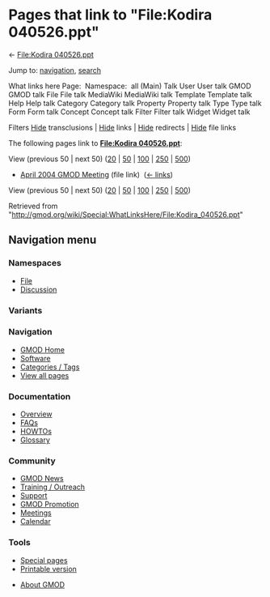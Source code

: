 <div id="mw-page-base" class="noprint">

</div>

<div id="mw-head-base" class="noprint">

</div>

<div id="content" class="mw-body" role="main">

<span id="top"></span>

<div id="mw-js-message" style="display:none;">

</div>



# <span dir="auto">Pages that link to "File:Kodira 040526.ppt"</span>

<div id="bodyContent">

<div id="contentSub">

← [File:Kodira
040526.ppt](/wiki/File:Kodira_040526.ppt "File:Kodira 040526.ppt")

</div>

<div id="jump-to-nav" class="mw-jump">

Jump to: [navigation](#mw-navigation), [search](#p-search)

</div>

<div id="mw-content-text">

What links here Page:  Namespace:  all (Main) Talk User User talk GMOD
GMOD talk File File talk MediaWiki MediaWiki talk Template Template talk
Help Help talk Category Category talk Property Property talk Type Type
talk Form Form talk Concept Concept talk Filter Filter talk Widget
Widget talk

Filters
[Hide](/mediawiki/index.php?title=Special:WhatLinksHere/File:Kodira_040526.ppt&hidetrans=1 "Special:WhatLinksHere/File:Kodira 040526.ppt")
transclusions \|
[Hide](/mediawiki/index.php?title=Special:WhatLinksHere/File:Kodira_040526.ppt&hidelinks=1 "Special:WhatLinksHere/File:Kodira 040526.ppt")
links \|
[Hide](/mediawiki/index.php?title=Special:WhatLinksHere/File:Kodira_040526.ppt&hideredirs=1 "Special:WhatLinksHere/File:Kodira 040526.ppt")
redirects \|
[Hide](/mediawiki/index.php?title=Special:WhatLinksHere/File:Kodira_040526.ppt&hideimages=1 "Special:WhatLinksHere/File:Kodira 040526.ppt")
file links

The following pages link to **[File:Kodira
040526.ppt](/wiki/File:Kodira_040526.ppt "File:Kodira 040526.ppt")**:

View (previous 50 \| next 50)
([20](/mediawiki/index.php?title=Special:WhatLinksHere/File:Kodira_040526.ppt&limit=20 "Special:WhatLinksHere/File:Kodira 040526.ppt")
\|
[50](/mediawiki/index.php?title=Special:WhatLinksHere/File:Kodira_040526.ppt&limit=50 "Special:WhatLinksHere/File:Kodira 040526.ppt")
\|
[100](/mediawiki/index.php?title=Special:WhatLinksHere/File:Kodira_040526.ppt&limit=100 "Special:WhatLinksHere/File:Kodira 040526.ppt")
\|
[250](/mediawiki/index.php?title=Special:WhatLinksHere/File:Kodira_040526.ppt&limit=250 "Special:WhatLinksHere/File:Kodira 040526.ppt")
\|
[500](/mediawiki/index.php?title=Special:WhatLinksHere/File:Kodira_040526.ppt&limit=500 "Special:WhatLinksHere/File:Kodira 040526.ppt"))

- [April 2004 GMOD
  Meeting](/wiki/April_2004_GMOD_Meeting "April 2004 GMOD Meeting")
  (file link) ‎ <span class="mw-whatlinkshere-tools">([←
  links](/mediawiki/index.php?title=Special:WhatLinksHere&target=April+2004+GMOD+Meeting "Special:WhatLinksHere"))</span>

View (previous 50 \| next 50)
([20](/mediawiki/index.php?title=Special:WhatLinksHere/File:Kodira_040526.ppt&limit=20 "Special:WhatLinksHere/File:Kodira 040526.ppt")
\|
[50](/mediawiki/index.php?title=Special:WhatLinksHere/File:Kodira_040526.ppt&limit=50 "Special:WhatLinksHere/File:Kodira 040526.ppt")
\|
[100](/mediawiki/index.php?title=Special:WhatLinksHere/File:Kodira_040526.ppt&limit=100 "Special:WhatLinksHere/File:Kodira 040526.ppt")
\|
[250](/mediawiki/index.php?title=Special:WhatLinksHere/File:Kodira_040526.ppt&limit=250 "Special:WhatLinksHere/File:Kodira 040526.ppt")
\|
[500](/mediawiki/index.php?title=Special:WhatLinksHere/File:Kodira_040526.ppt&limit=500 "Special:WhatLinksHere/File:Kodira 040526.ppt"))

</div>

<div class="printfooter">

Retrieved from
"<http://gmod.org/wiki/Special:WhatLinksHere/File:Kodira_040526.ppt>"

</div>

<div id="catlinks" class="catlinks catlinks-allhidden">

</div>

<div class="visualClear">

</div>

</div>

</div>

<div id="mw-navigation">

## Navigation menu

<div id="mw-head">



<div id="left-navigation">

<div id="p-namespaces" class="vectorTabs" role="navigation"
aria-labelledby="p-namespaces-label">

### Namespaces

- <span id="ca-nstab-image"><a href="/wiki/File:Kodira_040526.ppt" accesskey="c"
  title="View the file page [c]">File</a></span>
- <span id="ca-talk"><a
  href="/mediawiki/index.php?title=File_talk:Kodira_040526.ppt&amp;action=edit&amp;redlink=1"
  accesskey="t"
  title="Discussion about the content page [t]">Discussion</a></span>

</div>

<div id="p-variants" class="vectorMenu emptyPortlet" role="navigation"
aria-labelledby="p-variants-label">

### 

### Variants[](#)

<div class="menu">

</div>

</div>

</div>

<div id="right-navigation">





</div>



</div>

</div>

</div>

<div id="mw-panel">

<div id="p-logo" role="banner">

<a href="/wiki/Main_Page"
style="background-image: url(http://gmod.org/images/GMOD-cogs.png);"
title="Visit the main page"></a>

</div>

<div id="p-Navigation" class="portal" role="navigation"
aria-labelledby="p-Navigation-label">

### Navigation

<div class="body">

- <span id="n-GMOD-Home">[GMOD Home](/wiki/Main_Page)</span>
- <span id="n-Software">[Software](/wiki/GMOD_Components)</span>
- <span id="n-Categories-.2F-Tags">[Categories /
  Tags](/wiki/Categories)</span>
- <span id="n-View-all-pages">[View all
  pages](/wiki/Special:AllPages)</span>

</div>

</div>

<div id="p-Documentation" class="portal" role="navigation"
aria-labelledby="p-Documentation-label">

### Documentation

<div class="body">

- <span id="n-Overview">[Overview](/wiki/Overview)</span>
- <span id="n-FAQs">[FAQs](/wiki/Category:FAQ)</span>
- <span id="n-HOWTOs">[HOWTOs](/wiki/Category:HOWTO)</span>
- <span id="n-Glossary">[Glossary](/wiki/Glossary)</span>

</div>

</div>

<div id="p-Community" class="portal" role="navigation"
aria-labelledby="p-Community-label">

### Community

<div class="body">

- <span id="n-GMOD-News">[GMOD News](/wiki/GMOD_News)</span>
- <span id="n-Training-.2F-Outreach">[Training /
  Outreach](/wiki/Training_and_Outreach)</span>
- <span id="n-Support">[Support](/wiki/Support)</span>
- <span id="n-GMOD-Promotion">[GMOD
  Promotion](/wiki/GMOD_Promotion)</span>
- <span id="n-Meetings">[Meetings](/wiki/Meetings)</span>
- <span id="n-Calendar">[Calendar](/wiki/Calendar)</span>

</div>

</div>

<div id="p-tb" class="portal" role="navigation"
aria-labelledby="p-tb-label">

### Tools

<div class="body">

- <span id="t-specialpages"><a href="/wiki/Special:SpecialPages" accesskey="q"
  title="A list of all special pages [q]">Special pages</a></span>
- <span id="t-print"><a
  href="/mediawiki/index.php?title=Special:WhatLinksHere/File:Kodira_040526.ppt&amp;printable=yes"
  rel="alternate" accesskey="p"
  title="Printable version of this page [p]">Printable version</a></span>

</div>

</div>

</div>

</div>

<div id="footer" role="contentinfo">

- <span id="footer-places-about">[About
  GMOD](/wiki/GMOD:About "GMOD:About")</span>

<!-- -->






</div>
